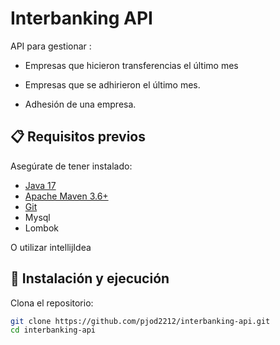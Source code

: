 # Interbanking API

API para gestionar :

- Empresas que hicieron transferencias el último mes

- Empresas que se adhirieron el último mes.

- Adhesión de una empresa.

## 📋 Requisitos previos

Asegúrate de tener instalado:

- [Java 17](https://www.oracle.com/java/technologies/javase-downloads.html)
- [Apache Maven 3.6+](https://maven.apache.org/download.cgi)
- [Git](https://git-scm.com/)
- Mysql
- Lombok

O utilizar intellijIdea

## 🚀 Instalación y ejecución

Clona el repositorio:

```sh
git clone https://github.com/pjod2212/interbanking-api.git
cd interbanking-api
